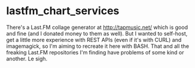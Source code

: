 # lastfm_chart_services
There's a Last.FM collage generator at http://tapmusic.net/ which is good and fine (and I donated money to them as well). But I wanted to self-host, get a little more experience with REST APIs (even if it's with CURL) and imagemagick, so I'm aiming to recreate it here with BASH. That and all the freaking Last.FM repositories I'm finding have problems of some kind or another. Le sigh.
